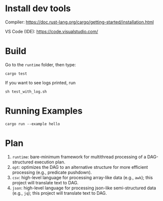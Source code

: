 # Install dev tools

Compiler: https://doc.rust-lang.org/cargo/getting-started/installation.html

VS Code (IDE): https://code.visualstudio.com/


# Build

Go to the `runtime` folder, then type:
```
cargo test
```

If you want to see logs printed, run
```
sh test_with_log.sh
```

# Running Examples

```
cargo run --example hello
```


# Plan

1. `runtime`: bare-minimum framework for multithread processing of a DAG-structured execution plan.
2. `opt`: optimizes the DAG to an alternative structure for more efficient processing (e.g., predicate pushdown).
3. `csv`: high-level language for processing array-like data (e.g., `awk`); this project will translate text to DAG.
4. `json`: high-level language for processing json-like semi-structured data (e.g., `jq`); this project will translate text to DAG.

